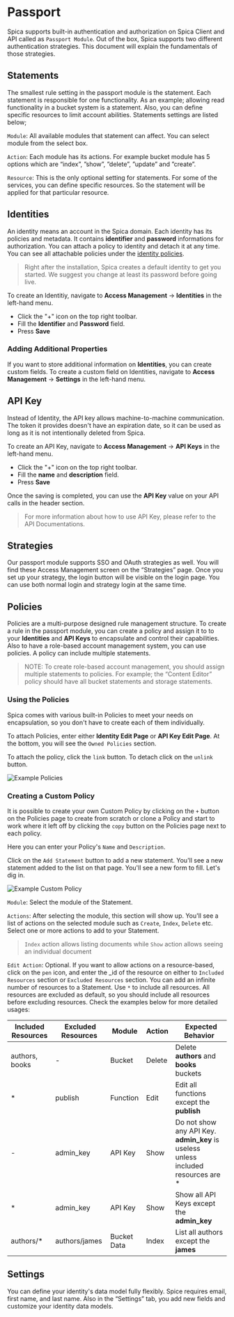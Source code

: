 # Passport

Spica supports built-in authentication and authorization on Spica Client and API called as `Passport Module`. Out of the box, Spica supports two different authentication strategies. This document will explain the fundamentals of those strategies.

## Statements

The smallest rule setting in the passport module is the statement. Each statement is responsible for one functionality. As an example; allowing read functionality in a bucket system is a statement. Also, you can define specific resources to limit account abilities. Statements settings are listed below;

`Module`: All available modules that statement can affect. You can select module from the select box.

`Action`: Each module has its actions. For example bucket module has 5 options which are “index”, ”show”, ”delete”, ”update” and ”create”.

`Resource`: This is the only optional setting for statements. For some of the services, you can define specific resources. So the statement will be applied for that particular resource.

## Identities

An identity means an account in the Spica domain. Each identity has its policies and metadata. It contains **identifier** and **password** informations for authorization. You can attach a policy to identity and detach it at any time. You can see all attachable policies under the [identity policies](#policies).

> Right after the installation, Spica creates a default identity to get you started. We suggest you change at least its password before going live.

To create an Identitiy, navigate to **Access Management** -> **Identities** in the left-hand menu.

- Click the "+" icon on the top right toolbar.
- Fill the **Identifier** and **Password** field.
- Press **Save**

### Adding Additional Properties

If you want to store additional information on **Identities**, you can create custom fields. To create a custom field on Identities, navigate to **Access Management** -> **Settings** in the left-hand menu.

## API Key

Instead of Identity, the API key allows machine-to-machine communication. The token it provides doesn't have an expiration date, so it can be used as long as it is not intentionally deleted from Spica.

To create an API Key, navigate to **Access Management** -> **API Keys** in the left-hand menu.

- Click the "+" icon on the top right toolbar.
- Fill the **name** and **description** field.
- Press **Save**

Once the saving is completed, you can use the **API Key** value on your API calls in the header section.

> For more information about how to use API Key, please refer to the API Documentations.

## Strategies

Our passport module supports SSO and OAuth strategies as well. You will find these Access Management screen on the “Strategies” page. Once you set up your strategy, the login button will be visible on the login page. You can use both normal login and strategy login at the same time.

## Policies

Policies are a multi-purpose designed rule management structure. To create a rule in the passport module, you can create a policy and assign it to to your **Identities** and **API Keys** to encapsulate and control their capabilities. Also to have a role-based account management system, you can use policies. A policy can include multiple statements.

> NOTE: To create role-based account management, you should assign multiple statements to policies. For example; the “Content Editor” policy should have all bucket statements and storage statements.

### Using the Policies

Spica comes with various built-in Policies to meet your needs on encapsulation, so you don't have to create each of them individually.

To attach Policies, enter either **Identity Edit Page** or **API Key Edit Page**. At the bottom, you will see the `Owned Policies` section.

To attach the policy, click the `link` button. To detach click on the `unlink` button.

![Example Policies](/img/docs/passport/policies.png)

### Creating a Custom Policy

It is possible to create your own Custom Policy by clicking on the `+` button on the Policies page to create from scratch or clone a Policy and start to work where it left off by clicking the `copy` button on the Policies page next to each policy.

Here you can enter your Policy's `Name` and `Description`.

Click on the `Add Statement` button to add a new statement. You'll see a new statement added to the list on that page. You'll see a new form to fill. Let's dig in.

![Example Custom Policy](/img/docs/passport/custom_policies.png)

`Module`: Select the module of the Statement.

`Actions`: After selecting the module, this section will show up. You'll see a list of actions on the selected module such as `Create`, `Index`, `Delete` etc. Select one or more actions to add to your Statement.

> `Index` action allows listing documents while `Show` action allows seeing an individual document

`Edit Action`:
Optional. If you want to allow actions on a resource-based, click on the `pen` icon, and enter the \_id of the resource on either to `Included Resources` section or `Excluded Resources` section.
You can add an infinite number of resources to a Statement. Use `*` to include all resources.
All resources are excluded as default, so you should include all resources before excluding resources.
Check the examples below for more detailed usages:

| Included Resources |  Excluded Resources | Module      | Action |   Expected Behavior                                                                |
| ------------------ | ------------------- | ----------- | ------ | ---------------------------------------------------------------------------------- |
| authors, books     | -                   | Bucket      | Delete | Delete **authors** and **books** buckets                                           |
| \*                 | publish             | Function    | Edit   | Edit all functions except the **publish**                                          |
| -                  | admin_key           | API Key     | Show   | Do not show any API Key. **admin_key** is useless unless included resources are \* |
| \*                 | admin_key           | API Key     | Show   | Show all API Keys except the **admin_key**                                         |
| authors/\*         | authors/james       | Bucket Data | Index  | List all authors except the **james**                                              |

## Settings

You can define your identity's data model fully flexibly. Spice requires email, first name, and last name. Also in the “Settings” tab, you add new fields and customize your identity data models.

